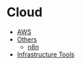 # Cloud

- [AWS](cloud/aws/readme.md)
- [Others](cloud/others/readme.md)
	- [n8n](technologies/others/n8n.md)
- [Infrastructure Tools](cloud/tools.md)
